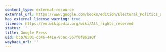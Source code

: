 ```yaml
---
content_type: external-resource
external_url: https://www.google.com/books/edition/Electoral_Politics_and_Africa_s_Urban_Tr/AEaIDwAAQBAJ?hl=en&gbpv=1
has_external_license_warning: true
license: https://en.wikipedia.org/wiki/All_rights_reserved
status: ''
title: Google Press
uid: bcb78501-c346-441e-95ac-567f0f861a0f
wayback_url: ''
---
```


